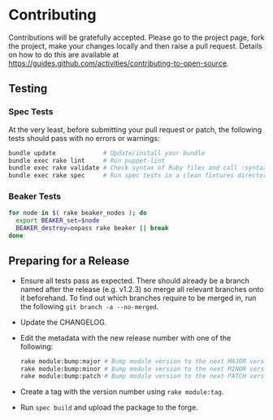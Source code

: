 # Contributing

Contributions will be gratefully accepted. Please go to the project page, fork
the project, make your changes locally and then raise a pull request. Details
on how to do this are available at
https://guides.github.com/activities/contributing-to-open-source.

## Testing

### Spec Tests

At the very least, before submitting your pull request or patch, the following
tests should pass with no errors or warnings:

```bash
bundle update             # Update/install your bundle
bundle exec rake lint     # Run puppet-lint
bundle exec rake validate # Check syntax of Ruby files and call :syntax and :metadata
bundle exec rake spec     # Run spec tests in a clean fixtures directory
```

### Beaker Tests

```bash
for node in $( rake beaker_nodes ); do
  export BEAKER_set=$node
  BEAKER_destroy=onpass rake beaker || break
done
```

## Preparing for a Release

* Ensure all tests pass as expected.  There should already be a branch named
  after the release (e.g. v1.2.3) so merge all relevant branches onto it
  beforehand.  To find out which branches require to be merged in, run the
  following ```git branch -a --no-merged```.

* Update the CHANGELOG.

* Edit the metadata with the new release number with one of the following:

  ```bash
  rake module:bump:major # Bump module version to the next MAJOR version
  rake module:bump:minor # Bump module version to the next MINOR version
  rake module:bump:patch # Bump module version to the next PATCH version
  ```

* Create a tag with the version number using ```rake module:tag```.

* Run `spec build` and upload the package to the forge.
